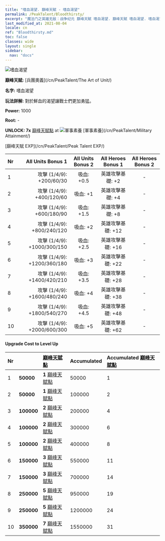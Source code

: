 ```yaml
---
title: "嗜血渴望. 巔峰天賦 - 嗜血渴望"
permalink: /PeakTalent/Bloodthirsty/
excerpt: "魔法门之英雄无敌：战争纪元 巔峰天賦 嗜血渴望. 巔峰天賦 嗜血渴望. 嗜血渴望"
last_modified_at: 2021-08-04
locale: cn
ref: "Bloodthirsty.md"
toc: false
classes: wide
layout: single
sidebar:
  nav: "docs"
---
```


  ![嗜血渴望](/images/pt/talent_2005.png)

  **巔峰天賦:** [兵團奧義](/cn/PeakTalent/The Art of Unit/)

  **名字:** 嗜血渴望

  **玩法詳解:** 對於鮮血的渴望讓戰士們更加勇猛。

  **Power:** 1000

  **Root:** -

  **UNLOCK: 7x** [巔峰天賦點](/cn/Items/con_934/) at ![軍事素養](/images/pt/talent_2006.png) [軍事素養](/cn/PeakTalent/Military Attainment/)

  [巔峰天賦 EXP](/cn/PeakTalent/Peak Talent EXP/)

  | Nr | All Units Bonus 1 | All Units Bonus 2 | All Heroes Bonus 1 | All Heroes Bonus 2 |
  |:---|--------------:|:-------------:|:-------------:|:-------------:|
  | 1 | 攻擊 (1/4/9): +200/60/30 | 吸血: +0.5 | 英雄攻擊基礎: +2 | - |
  | 2 | 攻擊 (1/4/9): +400/120/60 | 吸血: +1 | 英雄攻擊基礎: +4 | - |
  | 3 | 攻擊 (1/4/9): +600/180/90 | 吸血: +1.5 | 英雄攻擊基礎: +8 | - |
  | 4 | 攻擊 (1/4/9): +800/240/120 | 吸血: +2 | 英雄攻擊基礎: +12 | - |
  | 5 | 攻擊 (1/4/9): +1000/300/150 | 吸血: +2.5 | 英雄攻擊基礎: +16 | - |
  | 6 | 攻擊 (1/4/9): +1200/360/180 | 吸血: +3 | 英雄攻擊基礎: +22 | - |
  | 7 | 攻擊 (1/4/9): +1400/420/210 | 吸血: +3.5 | 英雄攻擊基礎: +28 | - |
  | 8 | 攻擊 (1/4/9): +1600/480/240 | 吸血: +4 | 英雄攻擊基礎: +38 | - |
  | 9 | 攻擊 (1/4/9): +1800/540/270 | 吸血: +4.5 | 英雄攻擊基礎: +48 | - |
  | 10 | 攻擊 (1/4/9): +2000/600/300 | 吸血: +5 | 英雄攻擊基礎: +62 | - |


#### Upgrade Cost to Level Up

  | Nr | <i class="fas fa-coins"/> | [巔峰天賦點](/cn/Items/con_934/) | Accumulated <i class="fas fa-coins"/> | Accumulated [巔峰天賦點](/cn/Items/con_934/) |
  |:---|:--------------|:-------------|:-------------|:-------------|
  | 1 | **50000** | **1** [巔峰天賦點](/cn/Items/con_934/) | 50000 | 1 |
  | 2 | **50000** | **1** [巔峰天賦點](/cn/Items/con_934/) | 100000 | 2 |
  | 3 | **100000** | **2** [巔峰天賦點](/cn/Items/con_934/) | 200000 | 4 |
  | 4 | **100000** | **2** [巔峰天賦點](/cn/Items/con_934/) | 300000 | 6 |
  | 5 | **100000** | **2** [巔峰天賦點](/cn/Items/con_934/) | 400000 | 8 |
  | 6 | **150000** | **3** [巔峰天賦點](/cn/Items/con_934/) | 550000 | 11 |
  | 7 | **150000** | **3** [巔峰天賦點](/cn/Items/con_934/) | 700000 | 14 |
  | 8 | **250000** | **5** [巔峰天賦點](/cn/Items/con_934/) | 950000 | 19 |
  | 9 | **250000** | **5** [巔峰天賦點](/cn/Items/con_934/) | 1200000 | 24 |
  | 10 | **350000** | **7** [巔峰天賦點](/cn/Items/con_934/) | 1550000 | 31 |
